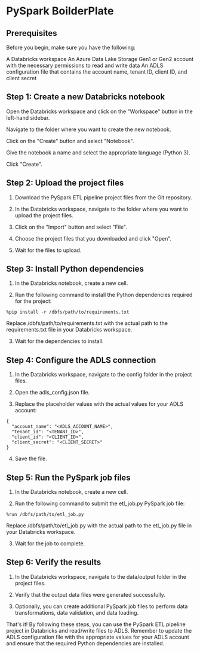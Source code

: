 # PySpark BoilderPlate

## Prerequisites
Before you begin, make sure you have the following:

A Databricks workspace
An Azure Data Lake Storage Gen1 or Gen2 account with the necessary permissions to read and write data
An ADLS configuration file that contains the account name, tenant ID, client ID, and client secret
## Step 1: Create a new Databricks notebook
Open the Databricks workspace and click on the "Workspace" button in the left-hand sidebar.

Navigate to the folder where you want to create the new notebook.

Click on the "Create" button and select "Notebook".

Give the notebook a name and select the appropriate language (Python 3).

Click "Create".

## Step 2: Upload the project files
1.  Download the PySpark ETL pipeline project files from the Git repository.

2. In the Databricks workspace, navigate to the folder where you want to upload the project files.

3. Click on the "Import" button and select "File".

4. Choose the project files that you downloaded and click "Open".

5. Wait for the files to upload.

## Step 3: Install Python dependencies
1. In the Databricks notebook, create a new cell.

2. Run the following command to install the Python dependencies required for the project:

```
%pip install -r /dbfs/path/to/requirements.txt
```

Replace /dbfs/path/to/requirements.txt with the actual path to the requirements.txt file in your Databricks workspace.

3. Wait for the dependencies to install.

## Step 4: Configure the ADLS connection
1. In the Databricks workspace, navigate to the config folder in the project files.

2. Open the adls_config.json file.

3. Replace the placeholder values with the actual values for your ADLS account:

```
{
  "account_name": "<ADLS_ACCOUNT_NAME>",
  "tenant_id": "<TENANT_ID>",
  "client_id": "<CLIENT_ID>",
  "client_secret": "<CLIENT_SECRET>"
}
```
4. Save the file.

## Step 5: Run the PySpark job files
1. In the Databricks notebook, create a new cell.

2. Run the following command to submit the etl_job.py PySpark job file:

```
%run /dbfs/path/to/etl_job.py
```

Replace /dbfs/path/to/etl_job.py with the actual path to the etl_job.py file in your Databricks workspace.

3. Wait for the job to complete.

## Step 6: Verify the results
1. In the Databricks workspace, navigate to the data/output folder in the project files.

2. Verify that the output data files were generated successfully.

3. Optionally, you can create additional PySpark job files to perform data transformations, data validation, and data loading.

That's it! By following these steps, you can use the PySpark ETL pipeline project in Databricks and read/write files to ADLS. Remember to update the ADLS configuration file with the appropriate values for your ADLS account and ensure that the required Python dependencies are installed.